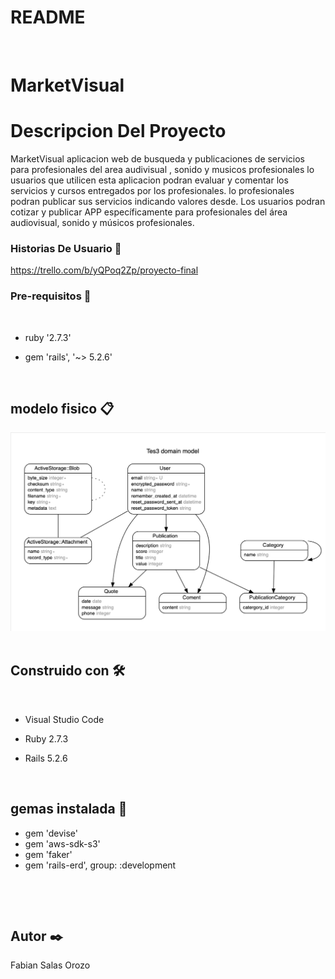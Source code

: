 # README

​

# MarketVisual

# Descripcion Del Proyecto

MarketVisual
aplicacion web de busqueda y publicaciones de servicios para profesionales del area audivisual , sonido y musicos profesionales
lo usuarios que utilicen esta aplicacion podran evaluar y comentar los servicios y cursos entregados por los profesionales.
lo profesionales podran publicar sus servicios indicando valores desde.
Los usuarios podran cotizar y publicar
APP específicamente para profesionales del área audiovisual, sonido y músicos profesionales.

### Historias De Usuario 🚀

https://trello.com/b/yQPoq2Zp/proyecto-final

### Pre-requisitos 🚀

​

* ruby '2.7.3'

* gem 'rails', '~> 5.2.6'

​

## modelo fisico 📋

​​![Modelo conceptual](https://github.com/Alonsorozco/imagenes/blob/main/Captura%20de%20Pantalla%202021-11-29%20a%20la(s)%2000.40.18.png?raw=true)
​

## Construido con 🛠️

​
* Visual Studio Code

* Ruby 2.7.3

* Rails 5.2.6

​

## gemas instalada 📌

* gem 'devise'
* gem 'aws-sdk-s3'
* gem 'faker'
* gem 'rails-erd', group: :development

​





​

## Autor ✒️

Fabian Salas Orozo